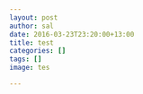 ```yaml
---
layout: post
author: sal
date: 2016-03-23T23:20:00+13:00
title: test
categories: []
tags: []
image: tes

---
```

